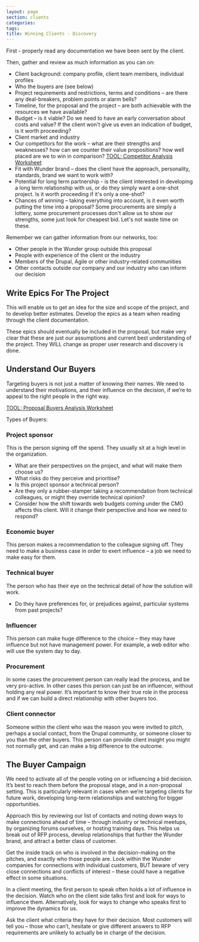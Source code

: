 ```yaml
---
layout: page
section: clients
categories:
tags:
title: Winning Clients - Discovery
---
```


First - properly read any documentation we have been sent by the client.

Then, gather and review as much information as you can on:

- Client background: company profile, client team members, individual profiles
- Who the buyers are (see below)
- Project requirements and restrictions, terms and conditions – are there any deal-breakers, problem points or alarm bells?
- Timeline, for the proposal and the project – are both achievable with the resources we have available?
- Budget – is it viable? Do we need to have an early conversation about costs and value? If the client won't give us even an indication of budget, is it worth proceeding?
- Client market and industry
- Our competitors for the work – what are their strengths and weaknesses? how can we counter their value propositions? how well placed are we to win in comparison? [TOOL: Competitor Analysis Worksheet](https://docs.google.com/presentation/d/1YZ6YlRoFWK5REEieHpIYOhGEHOf3U0MNDC9CGIyYKiQ/edit#slide=id.p4)
- Fit with Wunder brand – does the client have the approach, personality, standards, brand we want to work with?
- Potential for long term partnership - is the client interested in developing a long term relationship with us, or do they simply want a one-shot project. Is it worth proceeding if it's only a one-shot?
- Chances of winning – taking everything into account, is it even worth putting the time into a proposal? Some procurements are simply a lottery, some procurement processes don't allow us to show our strengths, some just look for cheapest bid. Let's not waste time on these.

Remember we can gather information from our networks, too:

- Other people in the Wunder group outside this proposal
- People with experience of the client or the industry
- Members of the Drupal, Agile or other industry-related communities
- Other contacts outside our company and our industry who can inform our decision

## Write Epics For The Project
This will enable us to get an idea for the size and scope of the project, and to develop better estimates. Develop the epics as a team when reading through the client documentation.

These epics should eventually be included in the proposal, but make very clear that these are just our assumptions and current best understanding of the project. They WILL change as proper user research and discovery is done.

## Understand Our Buyers
Targeting buyers is not just a matter of knowing their names. We need to understand their motivations, and their influence on the decision, if we’re to appeal to the right people in the right way.

[TOOL: Proposal Buyers Analysis Worksheet](https://docs.google.com/document/d/1bbR4Xo9aVRYjA9UF653oJ20QMyS10uPV-NCeIY1eWlU/edit)

Types of Buyers:

### Project sponsor
This is the person signing off the spend. They usually sit at a high level in the organization.

- What are their perspectives on the project, and what will make them choose us?
- What risks do they perceive and prioritise?
- Is this project sponsor a technical person?
- Are they only a rubber-stamper taking a recommendation from technical colleagues, or might they override technical opinion?
- Consider how the shift towards web budgets coming under the CMO affects this client. Will it change their perspective and how we need to respond?

### Economic buyer
This person makes a recommendation to the colleague signing off. They need to make a business case in order to exert influence – a job we need to make easy for them.

### Technical buyer
The person who has their eye on the technical detail of how the solution will work.

- Do they have preferences for, or prejudices against, particular systems from past projects?

### Influencer
This person can make huge difference to the choice – they may have influence but not have management power. For example, a web editor who will use the system day to day.

### Procurement
In some cases the procurement person can really lead the process, and be very pro-active. In other cases this person can just be an influencer, without holding any real power. It’s important to know their true role in the process and if we can build a direct relationship with other buyers too.

### Client connector
Someone within the client who was the reason you were invited to pitch, perhaps a social contact, from the Drupal community, or someone closer to you than the other buyers.
This person can provide client insight you might not normally get, and can make a big difference to the outcome.


## The Buyer Campaign
We need to activate all of the people voting on or influencing a bid decision. It’s best to reach them before the proposal stage, and in a non-proposal setting. This is particularly relevant in cases when we’re targeting clients for future work, developing long-term relationships and watching for bigger opportunities.

Approach this by reviewing our list of contacts and noting down ways to make connections ahead of time – through industry or technical meetups, by organizing forums ourselves, or hosting training days. This helps us break out of RFP process, develop relationships that further the Wunder brand, and attract a better class of customer.

Get the inside track on who is involved in the decision-making on the pitches, and exactly who those people are. Look within the Wunder companies for connections with individual customers, BUT beware of very close connections and conflicts of interest – these could have a negative effect in some situations.

In a client meeting, the first person to speak often holds a lot of influence in the decision. Watch who on the client side talks first and look for ways to influence them. Alternatively, look for ways to change who speaks first to improve the dynamics for us.

Ask the client what criteria they have for their decision. Most customers will tell you – those who can’t, hesitate or give different answers to RFP requirements are unlikely to actually be in charge of the decision.
